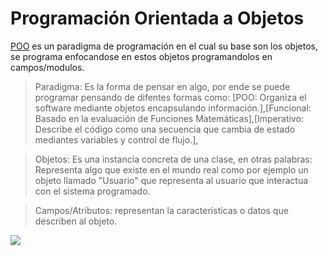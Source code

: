 # Programación Orientada a Objetos

[POO](https://es.wikipedia.org/wiki/Programaci%C3%B3n_orientada_a_objetos "Wikipedia - POO") es un paradigma de programación en el cual su base son los objetos, se programa enfocandose en estos objetos programandolos en campos/modulos.

>Paradigma: Es la forma de pensar en algo, por ende se puede programar pensando de difentes formas como: [POO: Organiza el software mediante objetos encapsulando información.],[Funcional: Basado en la evaluación de Funciones Matemáticas],[Imperativo: Describe el código como una secuencia que cambia de estado mediantes variables y control de flujo.],

>Objetos: Es una instancia concreta de una clase, en otras palabras: Representa algo que existe en el mundo real como por ejemplo un objeto llamado "Usuario" que representa al usuario que interactua con el sistema programado.

>Campos/Atributos: representan la características o datos que describen al objeto. 

<img src="https://upload.wikimedia.org/wikipedia/commons/thumb/e/ec/Poo-uml-clase-ejemplo.svg/300px-Poo-uml-clase-ejemplo.svg.png">
